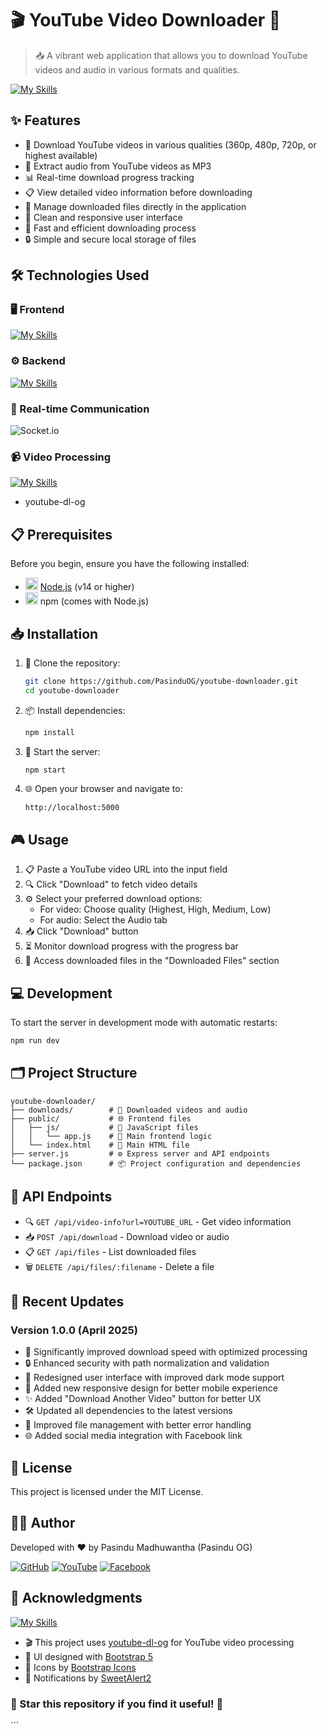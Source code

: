 # 🎬 YouTube Video Downloader 🎵

> 📥 A vibrant web application that allows you to download YouTube videos and audio in various formats and qualities.

<div align="start">
  
[![My Skills](https://skillicons.dev/icons?i=nodejs,express,bootstrap,js)](https://skillicons.dev)

</div>

## ✨ Features

- 🎥 Download YouTube videos in various qualities (360p, 480p, 720p, or highest available)
- 🎵 Extract audio from YouTube videos as MP3
- 📊 Real-time download progress tracking
- 📋 View detailed video information before downloading
- 📁 Manage downloaded files directly in the application
- 🎨 Clean and responsive user interface
- 🚀 Fast and efficient downloading process
- 🔒 Simple and secure local storage of files

## 🛠️ Technologies Used

<div align="start">

### 🖥️ Frontend
  
[![My Skills](https://skillicons.dev/icons?i=html,css,js,bootstrap)](https://skillicons.dev)

### ⚙️ Backend
  
[![My Skills](https://skillicons.dev/icons?i=nodejs,express)](https://skillicons.dev)

### 🔌 Real-time Communication
  
![Socket.io](https://img.shields.io/badge/Socket.io-010101?style=flat&logo=socket.io&logoColor=white)

### 📹 Video Processing
  
[![My Skills](https://skillicons.dev/icons?i=npm)](https://skillicons.dev)
- youtube-dl-og

</div>

## 📋 Prerequisites

Before you begin, ensure you have the following installed:
- <img src="https://skillicons.dev/icons?i=nodejs" width="20" height="20" /> [Node.js](https://nodejs.org/) (v14 or higher)
- <img src="https://skillicons.dev/icons?i=npm" width="20" height="20" /> npm (comes with Node.js)

## 📥 Installation

1. 📂 Clone the repository:
   ```bash
   git clone https://github.com/PasinduOG/youtube-downloader.git
   cd youtube-downloader
   ```

2. 📦 Install dependencies:
   ```bash
   npm install
   ```

3. 🚀 Start the server:
   ```bash
   npm start
   ```

4. 🌐 Open your browser and navigate to:
   ```
   http://localhost:5000
   ```

## 🎮 Usage

1. 📋 Paste a YouTube video URL into the input field
2. 🔍 Click "Download" to fetch video details
3. ⚙️ Select your preferred download options:
   - For video: Choose quality (Highest, High, Medium, Low)
   - For audio: Select the Audio tab
4. 📥 Click "Download" button
5. ⏳ Monitor download progress with the progress bar
6. 📁 Access downloaded files in the "Downloaded Files" section

## 💻 Development

To start the server in development mode with automatic restarts:

```bash
npm run dev
```

## 🗂️ Project Structure

```
youtube-downloader/
├── downloads/        # 📂 Downloaded videos and audio
├── public/           # 🌐 Frontend files
│   ├── js/           # 📜 JavaScript files
│   │   └── app.js    # 🧠 Main frontend logic
│   └── index.html    # 📄 Main HTML file
├── server.js         # ⚙️ Express server and API endpoints
└── package.json      # 📦 Project configuration and dependencies
```

## 🔌 API Endpoints

- 🔍 `GET /api/video-info?url=YOUTUBE_URL` - Get video information
- 📥 `POST /api/download` - Download video or audio
- 📋 `GET /api/files` - List downloaded files
- 🗑️ `DELETE /api/files/:filename` - Delete a file

## 🔄 Recent Updates

### Version 1.0.0 (April 2025)
- 🚀 Significantly improved download speed with optimized processing
- 🔒 Enhanced security with path normalization and validation
- 🎨 Redesigned user interface with improved dark mode support
- 📱 Added new responsive design for better mobile experience
- ✨ Added "Download Another Video" button for better UX
- 🛠️ Updated all dependencies to the latest versions
- 🔄 Improved file management with better error handling
- 🌐 Added social media integration with Facebook link

## 📜 License

This project is licensed under the MIT License.

## 👨‍💻 Author

Developed with ❤️ by Pasindu Madhuwantha (Pasindu OG)

<div align="start">
  
[![GitHub](https://img.shields.io/badge/github-000?style=for-the-badge&logo=github&logoColor=white)](https://github.com/PasinduOG)
[![YouTube](https://img.shields.io/badge/YouTube-FF0000?style=for-the-badge&logo=youtube&logoColor=white)](https://youtube.com/@pasindu_og_dev)
[![Facebook](https://img.shields.io/badge/Facebook-1877F2?style=for-the-badge&logo=facebook&logoColor=white)](https://www.facebook.com/pasindu.og.dev)

</div>

## 🙏 Acknowledgments

<div align="start">
  
[![My Skills](https://skillicons.dev/icons?i=nodejs,bootstrap)](https://skillicons.dev)

</div>

- 🎬 This project uses [youtube-dl-og](https://www.npmjs.com/package/youtube-dl-og) for YouTube video processing
- 🎨 UI designed with [Bootstrap 5](https://getbootstrap.com/)
- 🔣 Icons by [Bootstrap Icons](https://icons.getbootstrap.com/)
- 🔔 Notifications by [SweetAlert2](https://sweetalert2.github.io/)

<div align="start">
  
### 🌟 Star this repository if you find it useful! 🌟

</div>
```

